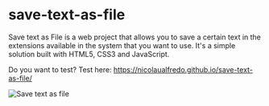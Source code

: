 # save-text-as-file

Save text as File is a web project that allows you to save a certain text in the extensions available in the system that you want to use. It's a simple solution built with HTML5, CSS3 and JavaScript.

Do you want to test? Test here: https://nicolaualfredo.github.io/save-text-as-file/

![Save text as file](https://user-images.githubusercontent.com/68452830/189925256-af67004c-516c-4e6e-96d3-06080cc5b8b5.png)
